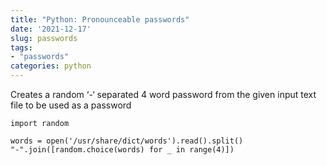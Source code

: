 ```yaml
---
title: "Python: Pronounceable passwords"
date: '2021-12-17'
slug: passwords
tags:
- "passwords"
categories: python
---
```


Creates a random ‘-‘ separated 4 word password from the given input text file to be used as a password

```
import random

words = open('/usr/share/dict/words').read().split()
"-".join([random.choice(words) for _ in range(4)])
```
